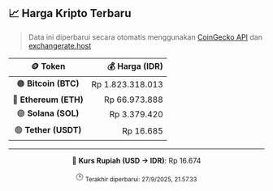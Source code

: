 

<!-- HARGA_KRIPTO -->
## 📈 Harga Kripto Terbaru

> Data ini diperbarui secara otomatis menggunakan [CoinGecko API](https://www.coingecko.com/) dan [exchangerate.host](https://exchangerate.host/)

<div align="center">

| 🪙 Token | 💰 Harga (IDR) |
|:------:|---------------:|
| 🟠 **Bitcoin (BTC)**   | Rp 1.823.318.013 |
| 🔵 **Ethereum (ETH)**  | Rp 66.973.888 |
| 🟣 **Solana (SOL)**    | Rp 3.379.420 |
| 🟢 **Tether (USDT)**   | Rp 16.685 |

---

💱 **Kurs Rupiah (USD → IDR)**: Rp 16.674

🕒 <sub>Terakhir diperbarui: 27/9/2025, 21.57.33</sub>

</div>
<!-- /HARGA_KRIPTO -->